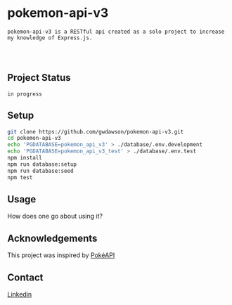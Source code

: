 # pokemon-api-v3

```
pokemon-api-v3 is a RESTful api created as a solo project to increase my knowledge of Express.js.




```

## Project Status

`in progress`

## Setup

```sh
git clone https://github.com/gwdawson/pokemon-api-v3.git
cd pokemon-api-v3
echo 'PGDATABASE=pokemon_api_v3' > ./database/.env.development
echo 'PGDATABASE=pokemon_api_v3_test' > ./database/.env.test
npm install
npm run database:setup
npm run database:seed
npm test
```

## Usage

How does one go about using it?

## Acknowledgements

This project was inspired by [PokéAPI](https://pokeapi.co/)

## Contact

[Linkedin](https://www.linkedin.com/in/gwdawson/)
